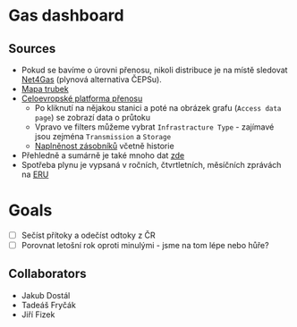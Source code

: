 # Gas dashboard

## Sources
- Pokud se bavíme o úrovni přenosu, nikoli distribuce je na místě sledovat [Net4Gas](https://www.net4gas.cz/) (plynová alternativa ČEPSu). 
- [Mapa trubek](https://www.net4gas.cz/cz/prepravni-soustava/)
- [Celoevropské platforma přenosu](https://transparency.entsog.eu/) 
  - Po kliknutí na nějakou stanici a poté na obrázek grafu (`Access data page`) se zobrazí data o průtoku
  - Vpravo ve filters můžeme vybrat `Infrastracture Type` - zajímavé jsou zejména `Transmission` a `Storage`
  - [Naplněnost zásobníků](https://agsi.gie.eu/) včetně historie
- Přehledně a sumárně je také mnoho dat [zde](https://oenergetice.cz/energostat) 
- Spotřeba plynu je vypsaná v ročních, čtvrtletních, měsíčních zprávách na [ERU](https://www.eru.cz/zpravy-o-provozu?odvetvi=3&druh=All)

# Goals

- [ ] Sečíst přítoky a odečíst odtoky z ČR
- [ ] Porovnat letošní rok oproti minulými - jsme na tom lépe nebo hůře?

## Collaborators
- Jakub Dostál
- Tadeáš Fryčák
- Jiří Fizek

